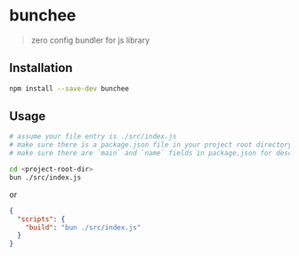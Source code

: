 # bunchee
> zero config bundler for js library

## Installation

```sh
npm install --save-dev bunchee
```

## Usage

```sh
# assume your file entry is ./src/index.js
# make sure there is a package.json file in your project root directory
# make sure there are `main` and `name` fields in package.json for description

cd <project-root-dir>
bun ./src/index.js
```

or

```json
{
  "scripts": {
    "build": "bun ./src/index.js"
  }
}
```
